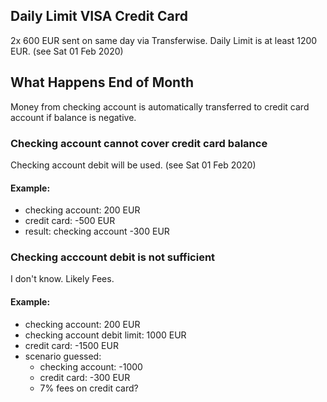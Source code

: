 ## Daily Limit VISA Credit Card
2x 600 EUR sent on same day via Transferwise. Daily Limit is at least 1200 EUR. (see Sat 01 Feb 2020)

## What Happens End of Month
Money from checking account is automatically transferred to credit card account if balance is negative.

### Checking account cannot cover credit card balance
Checking account debit will be used. (see Sat 01 Feb 2020)

#### Example:
- checking account: 200 EUR
- credit card: -500 EUR
- result: checking account -300 EUR

### Checking acccount debit is not sufficient
I don't know. Likely Fees.

#### Example:
- checking account: 200 EUR
- checking account debit limit: 1000 EUR
- credit card: -1500 EUR
- scenario guessed:
  - checking account: -1000
  - credit card: -300 EUR
  - 7% fees on credit card?
